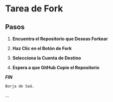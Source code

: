 # Tarea de Fork

## Pasos

1. **Encuentra el Repositorio que Deseas Forkear**
 
2. **Haz Clic en el Botón de Fork**

3.  **Selecciona la Cuenta de Destino**

4. **Espera a que GitHub Copie el Repositorio**


***FIN***

```
Borja de Saá.
```
...
